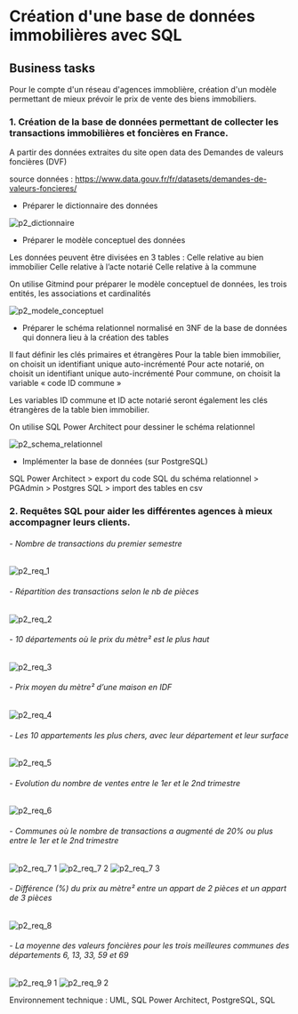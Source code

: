 # Création d'une base de données immobilières avec SQL



## Business tasks

Pour le compte d'un réseau d'agences immoblière, création d'un modèle permettant de mieux prévoir le prix de vente des biens immobiliers.

### 1. Création de la base de données permettant de collecter les transactions immobilières et foncières en France.

A partir des données extraites du site open data des Demandes de valeurs foncières (DVF)

source données : https://www.data.gouv.fr/fr/datasets/demandes-de-valeurs-foncieres/


- Préparer le dictionnaire des données

![p2_dictionnaire](https://user-images.githubusercontent.com/87067133/217299142-3e745df6-d267-47fb-8cb6-091de83f213d.png)


  - Préparer le modèle conceptuel des données

Les données peuvent être divisées en 3 tables : 
Celle relative au bien immobilier
Celle relative à l’acte notarié
Celle relative à la commune

On utilise Gitmind pour préparer le modèle conceptuel de données, les trois entités, les associations et cardinalités 
 
![p2_modele_conceptuel](https://user-images.githubusercontent.com/87067133/217298814-28f24746-a0ac-4677-8aa2-5d3161771719.png)

  
  - Préparer le schéma relationnel normalisé en 3NF de la base de données qui donnera lieu à la création des tables

Il faut définir les clés primaires et étrangères
Pour la table bien immobilier, on choisit un identifiant unique auto-incrémenté
Pour acte notarié, on choisit un identifiant unique auto-incrémenté
Pour commune, on choisit la variable « code ID commune »

Les variables ID commune et ID acte notarié seront également les clés étrangères de la table bien immobilier.

On utilise SQL Power Architect pour dessiner le schéma relationnel
  
  ![p2_schema_relationnel](https://user-images.githubusercontent.com/87067133/217298871-dd31c8d8-13f7-43c3-a5c6-2a97ee4b26c3.png)
  

  - Implémenter la base de données (sur PostgreSQL)

SQL Power Architect > export du code SQL du schéma relationnel > PGAdmin > Postgres SQL > import des tables en csv 



  
### 2. Requêtes SQL pour aider les différentes agences à mieux accompagner leurs clients.



######  - Nombre de transactions du premier semestre


![p2_req_1](https://user-images.githubusercontent.com/87067133/217304319-1e76bee8-fc24-491f-a50d-9f766add9e31.png)



######  - Répartition des transactions selon le nb de pièces


![p2_req_2](https://user-images.githubusercontent.com/87067133/217304567-be1a31d1-a898-4dc3-95ce-b014fc91f461.png)



######  - 10 départements où le prix du mètre² est le plus haut


![p2_req_3](https://user-images.githubusercontent.com/87067133/217304757-608f320a-3b74-41c2-9de4-826cab8e5fdc.png)



######  - Prix moyen du mètre² d’une maison en IDF


![p2_req_4](https://user-images.githubusercontent.com/87067133/217304846-c3aaf6d7-79f1-4846-b704-c220547d3ae5.png)



######  - Les 10 appartements les plus chers, avec leur département et leur surface


![p2_req_5](https://user-images.githubusercontent.com/87067133/217305459-2c0ccd25-a5ec-4f7a-aff1-a892006e2412.png)



######  - Evolution du nombre de ventes entre le 1er et le 2nd trimestre


![p2_req_6](https://user-images.githubusercontent.com/87067133/217305529-778b9329-305c-4a89-94d3-53e0f7f42e41.png)



######  - Communes où le nombre de transactions a augmenté de 20% ou plus entre le 1er et le 2nd trimestre


![p2_req_7 1](https://user-images.githubusercontent.com/87067133/217306237-00844a46-2dd5-420b-92f0-6b9cb6302f06.png)
![p2_req_7 2](https://user-images.githubusercontent.com/87067133/217306296-fd5cd4ef-94cd-41d1-9b7a-acc835705030.png)
![p2_req_7 3](https://user-images.githubusercontent.com/87067133/217306314-b95cdcc6-17c5-48d4-b2c3-41aa64a1fc1f.png)


######  - Différence (%) du prix au mètre² entre un appart de 2 pièces et un appart de 3 pièces


![p2_req_8](https://user-images.githubusercontent.com/87067133/217306541-1a01e435-8dde-4864-86b1-a5590e6d4668.png)



######  - La moyenne des valeurs foncières pour les trois meilleures communes des départements 6, 13, 33, 59 et 69


![p2_req_9 1](https://user-images.githubusercontent.com/87067133/217306722-a7bf6851-d6dc-437e-aa5b-df1d1e94d974.png)
![p2_req_9 2](https://user-images.githubusercontent.com/87067133/217306758-0cfc7654-c805-4080-a3bf-b716a5b76260.png)



Environnement technique : UML, SQL Power Architect, PostgreSQL, SQL
